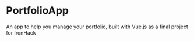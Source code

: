 # PortfolioApp
An app to help you manage your portfolio, built with Vue.js as a final project for IronHack
